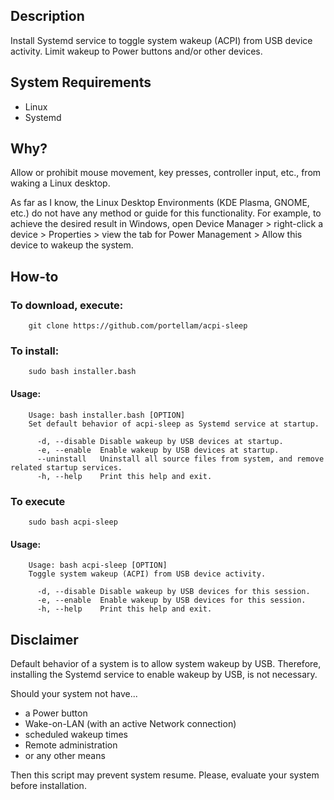 ## Description
Install Systemd service to toggle system wakeup (ACPI) from USB device activity. Limit wakeup to Power buttons and/or other devices.

## System Requirements
* Linux
* Systemd

## Why?
Allow or prohibit mouse movement, key presses, controller input, etc., from waking a Linux desktop.

As far as I know, the Linux Desktop Environments (KDE Plasma, GNOME, etc.) do not have any method or guide for this functionality. For example, to achieve the desired result in Windows, open Device Manager > right-click a device > Properties > view the tab for Power Management > Allow this device to wakeup the system.

## How-to
### To download, execute:

        git clone https://github.com/portellam/acpi-sleep

### To install:

        sudo bash installer.bash

#### Usage:

        Usage: bash installer.bash [OPTION]
        Set default behavior of acpi-sleep as Systemd service at startup.

          -d, --disable Disable wakeup by USB devices at startup.
          -e, --enable  Enable wakeup by USB devices at startup.
          --uninstall   Uninstall all source files from system, and remove related startup services.
          -h, --help    Print this help and exit.

### To execute

        sudo bash acpi-sleep

#### Usage:

        Usage: bash acpi-sleep [OPTION]
        Toggle system wakeup (ACPI) from USB device activity.

          -d, --disable Disable wakeup by USB devices for this session.
          -e, --enable  Enable wakeup by USB devices for this session.
          -h, --help    Print this help and exit.

## Disclaimer
Default behavior of a system is to allow system wakeup by USB. Therefore, installing the Systemd service to enable wakeup by USB, is not necessary.

Should your system not have...
* a Power button
* Wake-on-LAN (with an active Network connection)
* scheduled wakeup times
* Remote administration
* or any other means

Then this script may prevent system resume. Please, evaluate your system before installation.